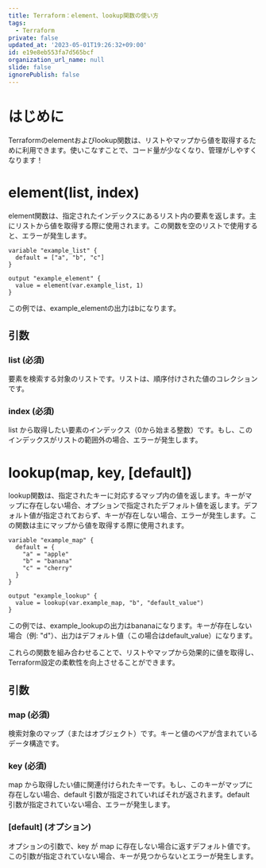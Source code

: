 ```yaml
---
title: Terraform：element、lookup関数の使い方
tags:
  - Terraform
private: false
updated_at: '2023-05-01T19:26:32+09:00'
id: e19e8eb553fa7d565bcf
organization_url_name: null
slide: false
ignorePublish: false
---
```

# はじめに
Terraformのelementおよびlookup関数は、リストやマップから値を取得するために利用できます。使いこなすことで、コード量が少なくなり、管理がしやすくなります！

# element(list, index)
element関数は、指定されたインデックスにあるリスト内の要素を返します。主にリストから値を取得する際に使用されます。この関数を空のリストで使用すると、エラーが発生します。
```
variable "example_list" {
  default = ["a", "b", "c"]
}

output "example_element" {
  value = element(var.example_list, 1)
}
```
この例では、example_elementの出力はbになります。

## 引数

### list (必須)
要素を検索する対象のリストです。リストは、順序付けされた値のコレクションです。

### index (必須)
list から取得したい要素のインデックス（0から始まる整数）です。もし、このインデックスがリストの範囲外の場合、エラーが発生します。

# lookup(map, key, [default])
lookup関数は、指定されたキーに対応するマップ内の値を返します。キーがマップに存在しない場合、オプションで指定されたデフォルト値を返します。デフォルト値が指定されておらず、キーが存在しない場合、エラーが発生します。この関数は主にマップから値を取得する際に使用されます。

```
variable "example_map" {
  default = {
    "a" = "apple"
    "b" = "banana"
    "c" = "cherry"
  }
}

output "example_lookup" {
  value = lookup(var.example_map, "b", "default_value")
}
```
この例では、example_lookupの出力はbananaになります。キーが存在しない場合（例: "d"）、出力はデフォルト値（この場合はdefault_value）になります。

これらの関数を組み合わせることで、リストやマップから効果的に値を取得し、Terraform設定の柔軟性を向上させることができます。

## 引数

### map (必須)
検索対象のマップ（またはオブジェクト）です。キーと値のペアが含まれているデータ構造です。

### key (必須)
map から取得したい値に関連付けられたキーです。もし、このキーがマップに存在しない場合、default 引数が指定されていればそれが返されます。default 引数が指定されていない場合、エラーが発生します。

### [default] (オプション)
オプションの引数で、key が map に存在しない場合に返すデフォルト値です。この引数が指定されていない場合、キーが見つからないとエラーが発生します。
